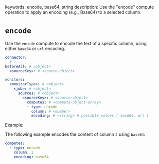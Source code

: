 keywords: encode, base64, string
description: Use the "encode" compute operation to apply an encoding (e.g., Base64) to a selected column.

# `encode`

Use the `encode` compute to encode the text of a specific column, using either `base64` or `url` encoding.

```yaml
connector:
  # ...
beforeAll: # <object>
  <sourceKey>: # <source-object>

monitors:
  <monitorType>: # <object>
    <job>: # <object>
      sources: # <object>
        <sourceKey>: # <source-object>
          computes: # <compute-object-array>
          - type: encode
            column: # <number>
            encoding: # <string> # possible values [ base64, url ]
```
Example:

The following example encodes the content of column `2` using `base64`:

```yaml
computes:
  - type: encode
    column: 2
    encoding: base64
```